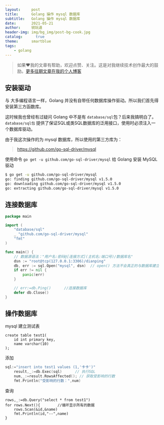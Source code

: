 ```yaml
---
layout:     post
title:      Golang 操作 mysql 数据库
subtitle:   Golang 操作 mysql 数据库
date:       2021-05-21
author:     锐玩道
header-img: img/bg_img/post-bg-cook.jpg
catalog:      true
theme:      smartblue
tags:
    - golang
---
```



> 如果❤️我的文章有帮助，欢迎点赞、关注。这是对我继续技术创作最大的鼓励。[更多往期文章在我的个人博客](https://coderdao.github.io/)

## 安装驱动
与 大多编程语言一样，Golang 并没有自带任何数据库操作驱动。所以我们首先得安装第三方函数库。

这时候我也曾经有过疑问 Golang 中不是有 `database/sql`包？后来我搞明白了。`database/sql包` 提供了保证SQL或类SQL数据库的泛用接口，使用时必须注入一个数据库驱动。

由于我这次操作的为 mysql 数据库，所以使用的第三方库为：
> https://github.com/go-sql-driver/mysql

使用命令 `go get -u github.com/go-sql-driver/mysql` 给 Golang 安装 MySQL 驱动
```bash
$ go get -u github.com/go-sql-driver/mysql
go: finding github.com/go-sql-driver/mysql v1.5.0
go: downloading github.com/go-sql-driver/mysql v1.5.0
go: extracting github.com/go-sql-driver/mysql v1.5.0
```

## 连接数据库
```go
package main

import (
	"database/sql"
	_ "github.com/go-sql-driver/mysql"
	"fmt"
)

func main() {
	// 数据源语法："用户名:密码@[连接方式](主机名:端口号)/数据库名"
	dsn := "root@tcp(127.0.0.1:3306)/dianping"
	db, err := sql.Open("mysql", dsn)  // open() 方法不会真正的与数据库建立连接，只是设置连接需要的参数
	if err != nil {
		panic(err)
	}

	// err:=db.Ping()      //连接数据库
	defer db.Close()
}
```

## 操作数据库
mysql 建立测试表
```mysql
create table test1(
    id int primary key,
    name varchar(10)
);
```

添加
```go
sql:="insert into test1 values (1,'卡卡')"
    result,_:=db.Exec(sql)      // 执行SQL
    num,_:=result.RowsAffected(); // 获取受影响的行数
    fmt.Println("受影响的行数：",num)
```

查询
```
rows,_:=db.Query("select * from test1")
for rows.Next(){        //循环显示所有的数据
    rows.Scan(&id,&name)
    fmt.Println(id,"--",name)
}
```